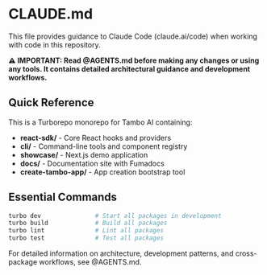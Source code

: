 # CLAUDE.md

This file provides guidance to Claude Code (claude.ai/code) when working with code in this repository.

**⚠️ IMPORTANT: Read @AGENTS.md before making any changes or using any tools. It contains detailed architectural guidance and development workflows.**

## Quick Reference

This is a Turborepo monorepo for Tambo AI containing:

- **react-sdk/** - Core React hooks and providers
- **cli/** - Command-line tools and component registry
- **showcase/** - Next.js demo application
- **docs/** - Documentation site with Fumadocs
- **create-tambo-app/** - App creation bootstrap tool

## Essential Commands

```bash
turbo dev               # Start all packages in development
turbo build             # Build all packages
turbo lint              # Lint all packages
turbo test              # Test all packages
```

For detailed information on architecture, development patterns, and cross-package workflows, see @AGENTS.md.
